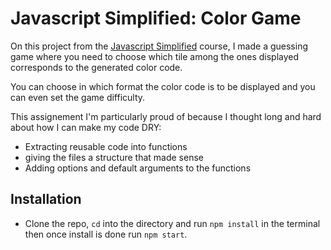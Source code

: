 
# Javascript Simplified: Color Game

On this project from the [Javascript Simplified](https://javascriptsimplified.com) course, I made a guessing game where you need to choose which tile among the ones displayed corresponds to the generated color code.

You can choose in which format the color code is to be displayed and you can even set the game difficulty.

This assignement I'm particularly proud of because I thought long and hard about how I can make my code DRY:
* Extracting reusable code into functions
* giving the files a structure that made sense
* Adding options and default arguments to the functions

## Installation


* Clone the repo, `cd` into the directory and run `npm install` in the terminal then once install is done run `npm start`.

